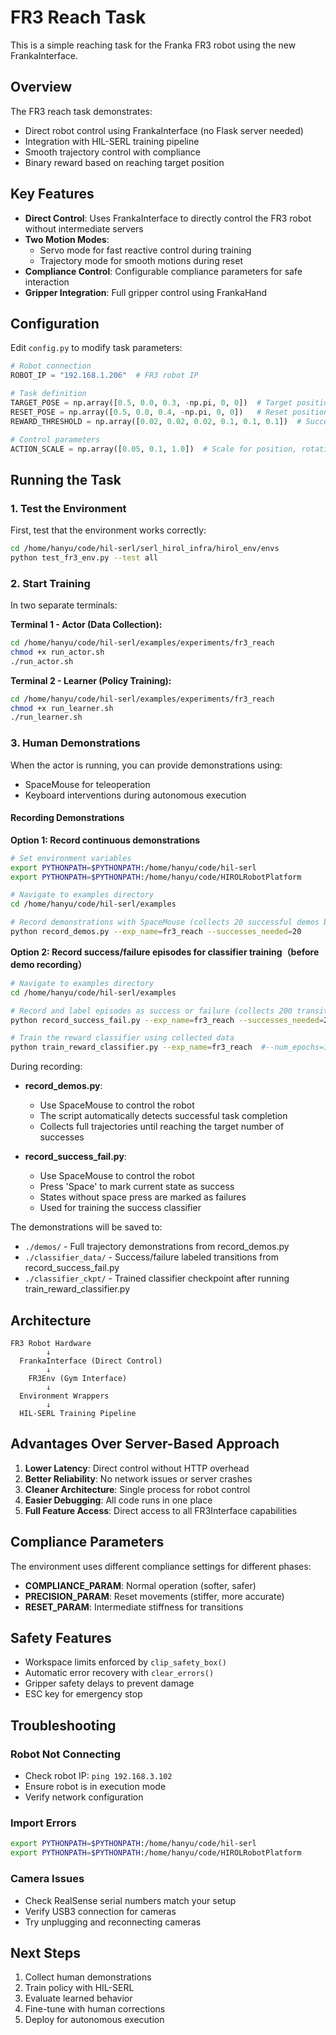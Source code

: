 # FR3 Reach Task

This is a simple reaching task for the Franka FR3 robot using the new FrankaInterface.

## Overview

The FR3 reach task demonstrates:
- Direct robot control using FrankaInterface (no Flask server needed)
- Integration with HIL-SERL training pipeline
- Smooth trajectory control with compliance
- Binary reward based on reaching target position

## Key Features

- **Direct Control**: Uses FrankaInterface to directly control the FR3 robot without intermediate servers
- **Two Motion Modes**: 
  - Servo mode for fast reactive control during training
  - Trajectory mode for smooth motions during reset
- **Compliance Control**: Configurable compliance parameters for safe interaction
- **Gripper Integration**: Full gripper control using FrankaHand

## Configuration

Edit `config.py` to modify task parameters:

```python
# Robot connection
ROBOT_IP = "192.168.1.206"  # FR3 robot IP

# Task definition
TARGET_POSE = np.array([0.5, 0.0, 0.3, -np.pi, 0, 0])  # Target position
RESET_POSE = np.array([0.5, 0.0, 0.4, -np.pi, 0, 0])   # Reset position
REWARD_THRESHOLD = np.array([0.02, 0.02, 0.02, 0.1, 0.1, 0.1])  # Success threshold

# Control parameters
ACTION_SCALE = np.array([0.05, 0.1, 1.0])  # Scale for position, rotation, gripper
```

## Running the Task

### 1. Test the Environment

First, test that the environment works correctly:

```bash
cd /home/hanyu/code/hil-serl/serl_hirol_infra/hirol_env/envs
python test_fr3_env.py --test all
```

### 2. Start Training

In two separate terminals:

**Terminal 1 - Actor (Data Collection):**
```bash
cd /home/hanyu/code/hil-serl/examples/experiments/fr3_reach
chmod +x run_actor.sh
./run_actor.sh
```

**Terminal 2 - Learner (Policy Training):**
```bash
cd /home/hanyu/code/hil-serl/examples/experiments/fr3_reach
chmod +x run_learner.sh
./run_learner.sh
```

### 3. Human Demonstrations

When the actor is running, you can provide demonstrations using:
- SpaceMouse for teleoperation
- Keyboard interventions during autonomous execution

#### Recording Demonstrations

**Option 1: Record continuous demonstrations**
```bash
# Set environment variables
export PYTHONPATH=$PYTHONPATH:/home/hanyu/code/hil-serl
export PYTHONPATH=$PYTHONPATH:/home/hanyu/code/HIROLRobotPlatform

# Navigate to examples directory
cd /home/hanyu/code/hil-serl/examples

# Record demonstrations with SpaceMouse (collects 20 successful demos by default)
python record_demos.py --exp_name=fr3_reach --successes_needed=20
```

**Option 2: Record success/failure episodes for classifier training（before demo recording）**
```bash
# Navigate to examples directory
cd /home/hanyu/code/hil-serl/examples

# Record and label episodes as success or failure (collects 200 transitions by default)
python record_success_fail.py --exp_name=fr3_reach --successes_needed=200

# Train the reward classifier using collected data
python train_reward_classifier.py --exp_name=fr3_reach  #--num_epochs=150 --batch_size=256
```

During recording:
- **record_demos.py**: 
  - Use SpaceMouse to control the robot
  - The script automatically detects successful task completion
  - Collects full trajectories until reaching the target number of successes
  
- **record_success_fail.py**:
  - Use SpaceMouse to control the robot
  - Press 'Space' to mark current state as success
  - States without space press are marked as failures
  - Used for training the success classifier

The demonstrations will be saved to:
- `./demos/` - Full trajectory demonstrations from record_demos.py
- `./classifier_data/` - Success/failure labeled transitions from record_success_fail.py
- `./classifier_ckpt/` - Trained classifier checkpoint after running train_reward_classifier.py

## Architecture

```
FR3 Robot Hardware
        ↓
  FrankaInterface (Direct Control)
        ↓
    FR3Env (Gym Interface)
        ↓
  Environment Wrappers
        ↓
  HIL-SERL Training Pipeline
```

## Advantages Over Server-Based Approach

1. **Lower Latency**: Direct control without HTTP overhead
2. **Better Reliability**: No network issues or server crashes
3. **Cleaner Architecture**: Single process for robot control
4. **Easier Debugging**: All code runs in one place
5. **Full Feature Access**: Direct access to all FR3Interface capabilities

## Compliance Parameters

The environment uses different compliance settings for different phases:

- **COMPLIANCE_PARAM**: Normal operation (softer, safer)
- **PRECISION_PARAM**: Reset movements (stiffer, more accurate)
- **RESET_PARAM**: Intermediate stiffness for transitions

## Safety Features

- Workspace limits enforced by `clip_safety_box()`
- Automatic error recovery with `clear_errors()`
- Gripper safety delays to prevent damage
- ESC key for emergency stop

## Troubleshooting

### Robot Not Connecting
- Check robot IP: `ping 192.168.3.102`
- Ensure robot is in execution mode
- Verify network configuration

### Import Errors
```bash
export PYTHONPATH=$PYTHONPATH:/home/hanyu/code/hil-serl
export PYTHONPATH=$PYTHONPATH:/home/hanyu/code/HIROLRobotPlatform
```

### Camera Issues
- Check RealSense serial numbers match your setup
- Verify USB3 connection for cameras
- Try unplugging and reconnecting cameras

## Next Steps

1. Collect human demonstrations
2. Train policy with HIL-SERL
3. Evaluate learned behavior
4. Fine-tune with human corrections
5. Deploy for autonomous execution
